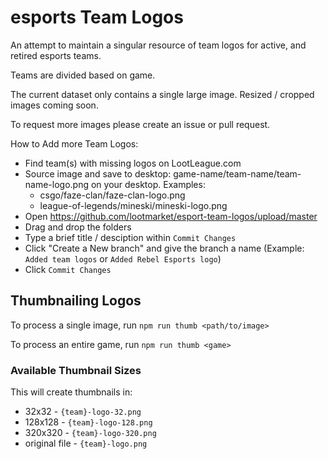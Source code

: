 # esports Team Logos

An attempt to maintain a singular resource of team logos for active, and retired esports teams.

Teams are divided based on game.

The current dataset only contains a single large image. Resized / cropped images coming soon.

To request more images please create an issue or pull request.

How to Add more Team Logos:
- Find team(s) with missing logos on LootLeague.com
- Source image and save to desktop: game-name/team-name/team-name-logo.png on your desktop. Examples:
  - csgo/faze-clan/faze-clan-logo.png
  - league-of-legends/mineski/mineski-logo.png
- Open https://github.com/lootmarket/esport-team-logos/upload/master
- Drag and drop the folders
- Type a brief title / desciption within `Commit Changes`
- Click "Create a New branch" and give the branch a name (Example: `Added team logos` or `Added Rebel Esports logo`)
- Click `Commit Changes`


## Thumbnailing Logos

To process a single image, run `npm run thumb <path/to/image>`

To process an entire game, run `npm run thumb <game>`

### Available Thumbnail Sizes

This will create thumbnails in:

- 32x32 - `{team}-logo-32.png`
- 128x128 - `{team}-logo-128.png`
- 320x320 - `{team}-logo-320.png`
- original file - `{team}-logo.png`
